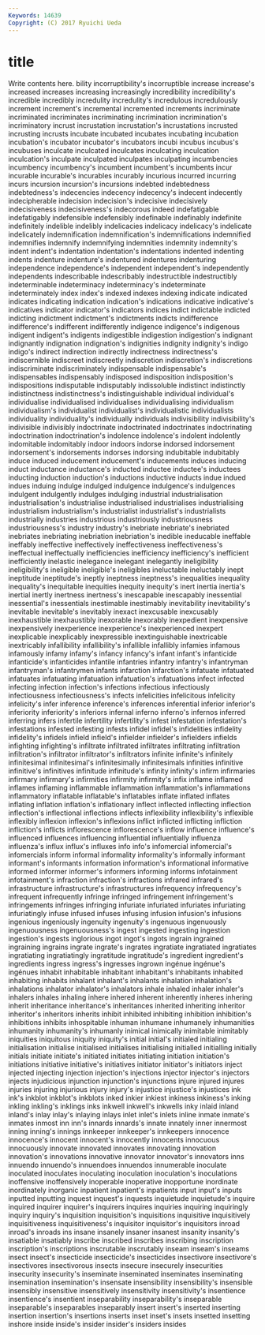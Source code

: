 ```yaml
---
Keywords: 14639 
Copyright: (C) 2017 Ryuichi Ueda
---
```


# title

Write contents here.
bility incorruptibility's incorruptible increase increase's increased increases increasing increasingly incredibility
incredibility's incredible incredibly incredulity incredulity's incredulous incredulously increment increment's incremental
incremented increments incriminate incriminated incriminates incriminating incrimination incrimination's incriminatory incrust
incrustation incrustation's incrustations incrusted incrusting incrusts incubate incubated incubates incubating
incubation incubation's incubator incubator's incubators incubi incubus incubus's incubuses inculcate
inculcated inculcates inculcating inculcation inculcation's inculpate inculpated inculpates inculpating incumbencies
incumbency incumbency's incumbent incumbent's incumbents incur incurable incurable's incurables incurably
incurious incurred incurring incurs incursion incursion's incursions indebted indebtedness indebtedness's
indecencies indecency indecency's indecent indecently indecipherable indecision indecision's indecisive indecisively
indecisiveness indecisiveness's indecorous indeed indefatigable indefatigably indefensible indefensibly indefinable indefinably
indefinite indefinitely indelible indelibly indelicacies indelicacy indelicacy's indelicate indelicately indemnification
indemnification's indemnifications indemnified indemnifies indemnify indemnifying indemnities indemnity indemnity's indent
indent's indentation indentation's indentations indented indenting indents indenture indenture's indentured
indentures indenturing independence independence's independent independent's independently independents indescribable indescribably
indestructible indestructibly indeterminable indeterminacy indeterminacy's indeterminate indeterminately index index's indexed
indexes indexing indicate indicated indicates indicating indication indication's indications indicative
indicative's indicatives indicator indicator's indicators indices indict indictable indicted indicting
indictment indictment's indictments indicts indifference indifference's indifferent indifferently indigence indigence's
indigenous indigent indigent's indigents indigestible indigestion indigestion's indignant indignantly indignation
indignation's indignities indignity indignity's indigo indigo's indirect indirection indirectly indirectness
indirectness's indiscernible indiscreet indiscreetly indiscretion indiscretion's indiscretions indiscriminate indiscriminately indispensable
indispensable's indispensables indispensably indisposed indisposition indisposition's indispositions indisputable indisputably indissoluble
indistinct indistinctly indistinctness indistinctness's indistinguishable individual individual's individualise individualised individualises
individualising individualism individualism's individualist individualist's individualistic individualists individuality individuality's individually
individuals indivisibility indivisibility's indivisible indivisibly indoctrinate indoctrinated indoctrinates indoctrinating indoctrination
indoctrination's indolence indolence's indolent indolently indomitable indomitably indoor indoors indorse
indorsed indorsement indorsement's indorsements indorses indorsing indubitable indubitably induce induced
inducement inducement's inducements induces inducing induct inductance inductance's inducted inductee
inductee's inductees inducting induction induction's inductions inductive inducts indue indued
indues induing indulge indulged indulgence indulgence's indulgences indulgent indulgently indulges
indulging industrial industrialisation industrialisation's industrialise industrialised industrialises industrialising industrialism industrialism's
industrialist industrialist's industrialists industrially industries industrious industriously industriousness industriousness's industry
industry's inebriate inebriate's inebriated inebriates inebriating inebriation inebriation's inedible ineducable
ineffable ineffably ineffective ineffectively ineffectiveness ineffectiveness's ineffectual ineffectually inefficiencies inefficiency
inefficiency's inefficient inefficiently inelastic inelegance inelegant inelegantly ineligibility ineligibility's ineligible
ineligible's ineligibles ineluctable ineluctably inept ineptitude ineptitude's ineptly ineptness ineptness's
inequalities inequality inequality's inequitable inequities inequity inequity's inert inertia inertia's
inertial inertly inertness inertness's inescapable inescapably inessential inessential's inessentials inestimable
inestimably inevitability inevitability's inevitable inevitable's inevitably inexact inexcusable inexcusably inexhaustible
inexhaustibly inexorable inexorably inexpedient inexpensive inexpensively inexperience inexperience's inexperienced inexpert
inexplicable inexplicably inexpressible inextinguishable inextricable inextricably infallibility infallibility's infallible infallibly
infamies infamous infamously infamy infamy's infancy infancy's infant infant's infanticide
infanticide's infanticides infantile infantries infantry infantry's infantryman infantryman's infantrymen infants
infarction infarction's infatuate infatuated infatuates infatuating infatuation infatuation's infatuations infect
infected infecting infection infection's infections infectious infectiously infectiousness infectiousness's infects
infelicities infelicitous infelicity infelicity's infer inference inference's inferences inferential inferior
inferior's inferiority inferiority's inferiors infernal inferno inferno's infernos inferred inferring
infers infertile infertility infertility's infest infestation infestation's infestations infested infesting
infests infidel infidel's infidelities infidelity infidelity's infidels infield infield's infielder
infielder's infielders infields infighting infighting's infiltrate infiltrated infiltrates infiltrating infiltration
infiltration's infiltrator infiltrator's infiltrators infinite infinite's infinitely infinitesimal infinitesimal's infinitesimally
infinitesimals infinities infinitive infinitive's infinitives infinitude infinitude's infinity infinity's infirm
infirmaries infirmary infirmary's infirmities infirmity infirmity's infix inflame inflamed inflames
inflaming inflammable inflammation inflammation's inflammations inflammatory inflatable inflatable's inflatables inflate
inflated inflates inflating inflation inflation's inflationary inflect inflected inflecting inflection
inflection's inflectional inflections inflects inflexibility inflexibility's inflexible inflexibly inflexion inflexion's
inflexions inflict inflicted inflicting infliction infliction's inflicts inflorescence inflorescence's inflow
influence influence's influenced influences influencing influential influentially influenza influenza's influx
influx's influxes info info's infomercial infomercial's infomercials inform informal informality
informality's informally informant informant's informants information information's informational informative informed
informer informer's informers informing informs infotainment infotainment's infraction infraction's infractions
infrared infrared's infrastructure infrastructure's infrastructures infrequency infrequency's infrequent infrequently infringe
infringed infringement infringement's infringements infringes infringing infuriate infuriated infuriates infuriating
infuriatingly infuse infused infuses infusing infusion infusion's infusions ingenious ingeniously
ingenuity ingenuity's ingenuous ingenuously ingenuousness ingenuousness's ingest ingested ingesting ingestion
ingestion's ingests inglorious ingot ingot's ingots ingrain ingrained ingraining ingrains
ingrate ingrate's ingrates ingratiate ingratiated ingratiates ingratiating ingratiatingly ingratitude ingratitude's
ingredient ingredient's ingredients ingress ingress's ingresses ingrown ingénue ingénue's ingénues
inhabit inhabitable inhabitant inhabitant's inhabitants inhabited inhabiting inhabits inhalant inhalant's
inhalants inhalation inhalation's inhalations inhalator inhalator's inhalators inhale inhaled inhaler
inhaler's inhalers inhales inhaling inhere inhered inherent inherently inheres inhering
inherit inheritance inheritance's inheritances inherited inheriting inheritor inheritor's inheritors inherits
inhibit inhibited inhibiting inhibition inhibition's inhibitions inhibits inhospitable inhuman inhumane
inhumanely inhumanities inhumanity inhumanity's inhumanly inimical inimically inimitable inimitably iniquities
iniquitous iniquity iniquity's initial initial's initialed initialing initialisation initialise initialised
initialises initialising initialled initialling initially initials initiate initiate's initiated initiates
initiating initiation initiation's initiations initiative initiative's initiatives initiator initiator's initiators
inject injected injecting injection injection's injections injector injector's injectors injects
injudicious injunction injunction's injunctions injure injured injures injuries injuring injurious
injury injury's injustice injustice's injustices ink ink's inkblot inkblot's inkblots
inked inkier inkiest inkiness inkiness's inking inkling inkling's inklings inks
inkwell inkwell's inkwells inky inlaid inland inland's inlay inlay's inlaying
inlays inlet inlet's inlets inline inmate inmate's inmates inmost inn
inn's innards innards's innate innately inner innermost inning inning's innings
innkeeper innkeeper's innkeepers innocence innocence's innocent innocent's innocently innocents innocuous
innocuously innovate innovated innovates innovating innovation innovation's innovations innovative innovator
innovator's innovators inns innuendo innuendo's innuendoes innuendos innumerable inoculate inoculated
inoculates inoculating inoculation inoculation's inoculations inoffensive inoffensively inoperable inoperative inopportune
inordinate inordinately inorganic inpatient inpatient's inpatients input input's inputs inputted
inputting inquest inquest's inquests inquietude inquietude's inquire inquired inquirer inquirer's
inquirers inquires inquiries inquiring inquiringly inquiry inquiry's inquisition inquisition's inquisitions
inquisitive inquisitively inquisitiveness inquisitiveness's inquisitor inquisitor's inquisitors inroad inroad's inroads
ins insane insanely insaner insanest insanity insanity's insatiable insatiably inscribe
inscribed inscribes inscribing inscription inscription's inscriptions inscrutable inscrutably inseam inseam's
inseams insect insect's insecticide insecticide's insecticides insectivore insectivore's insectivores insectivorous
insects insecure insecurely insecurities insecurity insecurity's inseminate inseminated inseminates inseminating
insemination insemination's insensate insensibility insensibility's insensible insensibly insensitive insensitively insensitivity
insensitivity's insentience insentience's insentient inseparability inseparability's inseparable inseparable's inseparables inseparably
insert insert's inserted inserting insertion insertion's insertions inserts inset inset's
insets insetted insetting inshore inside inside's insider insider's insiders insides
